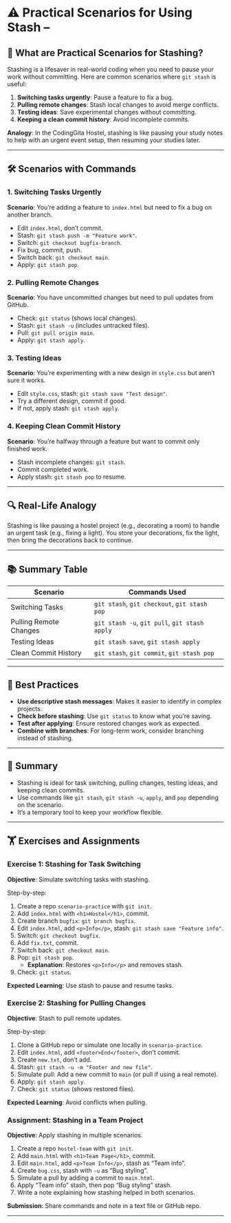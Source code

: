 # ⚠️ Practical Scenarios for Using Stash – 

## 📌 What are Practical Scenarios for Stashing?

Stashing is a lifesaver in real-world coding when you need to pause your work without committing. Here are common scenarios where `git stash` is useful:
1. **Switching tasks urgently**: Pause a feature to fix a bug.
2. **Pulling remote changes**: Stash local changes to avoid merge conflicts.
3. **Testing ideas**: Save experimental changes without committing.
4. **Keeping a clean commit history**: Avoid incomplete commits.

**Analogy**: In the CodingGita Hostel, stashing is like pausing your study notes to help with an urgent event setup, then resuming your studies later.

---

## 🛠 Scenarios with Commands

### 1. Switching Tasks Urgently
**Scenario**: You’re adding a feature to `index.html` but need to fix a bug on another branch.
- Edit `index.html`, don’t commit.
- Stash: `git stash push -m "Feature work"`.
- Switch: `git checkout bugfix-branch`.
- Fix bug, commit, push.
- Switch back: `git checkout main`.
- Apply: `git stash pop`.

### 2. Pulling Remote Changes
**Scenario**: You have uncommitted changes but need to pull updates from GitHub.
- Check: `git status` (shows local changes).
- Stash: `git stash -u` (includes untracked files).
- Pull: `git pull origin main`.
- Apply: `git stash apply`.

### 3. Testing Ideas
**Scenario**: You’re experimenting with a new design in `style.css` but aren’t sure it works.
- Edit `style.css`, stash: `git stash save "Test design"`.
- Try a different design, commit if good.
- If not, apply stash: `git stash apply`.

### 4. Keeping Clean Commit History
**Scenario**: You’re halfway through a feature but want to commit only finished work.
- Stash incomplete changes: `git stash`.
- Commit completed work.
- Apply stash: `git stash pop` to resume.

---

## 🔍 Real-Life Analogy

Stashing is like pausing a hostel project (e.g., decorating a room) to handle an urgent task (e.g., fixing a light). You store your decorations, fix the light, then bring the decorations back to continue.

---

## 📚 Summary Table

| Scenario                   | Commands Used                              |
|----------------------------|--------------------------------------------|
| Switching Tasks            | `git stash`, `git checkout`, `git stash pop` |
| Pulling Remote Changes     | `git stash -u`, `git pull`, `git stash apply` |
| Testing Ideas              | `git stash save`, `git stash apply`        |
| Clean Commit History       | `git stash`, `git commit`, `git stash pop` |

---

## 🔧 Best Practices

- **Use descriptive stash messages**: Makes it easier to identify in complex projects.
- **Check before stashing**: Use `git status` to know what you’re saving.
- **Test after applying**: Ensure restored changes work as expected.
- **Combine with branches**: For long-term work, consider branching instead of stashing.

---

## 📝 Summary

- Stashing is ideal for task switching, pulling changes, testing ideas, and keeping clean commits.
- Use commands like `git stash`, `git stash -u`, `apply`, and `pop` depending on the scenario.
- It’s a temporary tool to keep your workflow flexible.

---

## 🏋️ Exercises and Assignments

### Exercise 1: Stashing for Task Switching
**Objective**: Simulate switching tasks with stashing.

Step-by-step:
1. Create a repo `scenario-practice` with `git init`.
2. Add `index.html` with `<h1>Hostel</h1>`, commit.
3. Create branch `bugfix`: `git branch bugfix`.
4. Edit `index.html`, add `<p>Info</p>`, stash: `git stash save "Feature info"`.
5. Switch: `git checkout bugfix`.
6. Add `fix.txt`, commit.
7. Switch back: `git checkout main`.
8. Pop: `git stash pop`.
   - **Explanation**: Restores `<p>Info</p>` and removes stash.
9. Check: `git status`.

**Expected Learning**: Use stash to pause and resume tasks.

### Exercise 2: Stashing for Pulling Changes
**Objective**: Stash to pull remote updates.

Step-by-step:
1. Clone a GitHub repo or simulate one locally in `scenario-practice`.
2. Edit `index.html`, add `<footer>End</footer>`, don’t commit.
3. Create `new.txt`, don’t add.
4. Stash: `git stash -u -m "Footer and new file"`.
5. Simulate pull: Add a new commit to `main` (or pull if using a real remote).
6. Apply: `git stash apply`.
7. Check: `git status` (shows restored files).

**Expected Learning**: Avoid conflicts when pulling.

### Assignment: Stashing in a Team Project
**Objective**: Apply stashing in multiple scenarios.

1. Create a repo `hostel-team` with `git init`.
2. Add `main.html` with `<h1>Team Page</h1>`, commit.
3. Edit `main.html`, add `<p>Team Info</p>`, stash as “Team info”.
4. Create `bug.css`, stash with `-u` as “Bug styling”.
5. Simulate a pull by adding a commit to `main.html`.
6. Apply “Team info” stash, then pop “Bug styling” stash.
7. Write a note explaining how stashing helped in both scenarios.

**Submission**: Share commands and note in a text file or GitHub repo.

---
